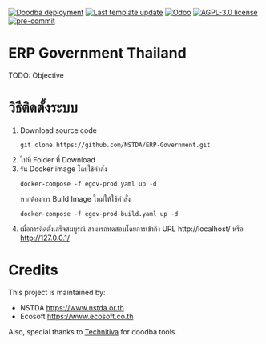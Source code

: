 [![Doodba deployment](https://img.shields.io/badge/deployment-doodba-informational)](https://github.com/Tecnativa/doodba)
[![Last template update](https://img.shields.io/badge/last%20template%20update-v4.2.0-informational)](https://github.com/Tecnativa/doodba-copier-template/tree/v4.2.0)
[![Odoo](https://img.shields.io/badge/odoo-v15.0-a3478a)](https://github.com/odoo/odoo/tree/15.0)
[![AGPL-3.0 license](https://img.shields.io/badge/license-AGPL--3.0-success})](LICENSE)
[![pre-commit](https://img.shields.io/badge/pre--commit-enabled-brightgreen?logo=pre-commit&logoColor=white)](https://pre-commit.com/)

# ERP Government Thailand

TODO: Objective

# วิธีติดตั้งระบบ

1. Download source code
    ```
    git clone https://github.com/NSTDA/ERP-Government.git
    ```
2. ไปที่ Folder ที่ Download
3. รัน Docker image โดยใช้คำสั่ง
    ```
    docker-compose -f egov-prod.yaml up -d
    ```
    หากต้องการ Build Image ใหม่ให้ใช้คำสั่ง
    ```
    docker-compose -f egov-prod-build.yaml up -d
    ```
4. เมื่อการติดตั้งเสร็จสมบูรณ์ สามารถทดสอบโดยการเข้าถึง URL http://localhost/ หรือ http://127.0.0.1/


# Credits

This project is maintained by:

- NSTDA <https://www.nstda.or.th>
- Ecosoft <https://www.ecosoft.co.th>

Also, special thanks to
[Technitiva](https://www.tecnativa.com/r/bb4) for doodba tools.
